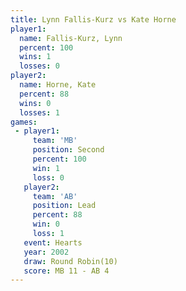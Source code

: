 ```yaml
---
title: Lynn Fallis-Kurz vs Kate Horne
player1:                 
  name: Fallis-Kurz, Lynn
  percent: 100           
  wins: 1                
  losses: 0              
player2:                 
  name: Horne, Kate      
  percent: 88            
  wins: 0                
  losses: 1              
games:
 - player1:          
     team: 'MB'      
     position: Second
     percent: 100    
     win: 1          
     loss: 0         
   player2:        
     team: 'AB'    
     position: Lead
     percent: 88   
     win: 0        
     loss: 1       
   event: Hearts        
   year: 2002           
   draw: Round Robin(10)
   score: MB 11 - AB 4  
---
```

